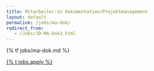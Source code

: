 ```yaml
---
title: Mitarbeiter:in Dokumentation/Projektmanagement
layout: default
permalink: /jobs/ma-dok/
redirect_from:
   - /Jobs/JD-MA-Dok3.html
---
```


{% tf jobs/ma-dok.md %}

<div class="d-grid gap-2 col-4 mx-auto mt-5">
<a href="mailto:jobs-scs@osb-alliance.com?subject={% t jobs.ma-dok.title %}" class="btn btn-secondary btn-lg">{% t jobs.apply %}</a>
</div>